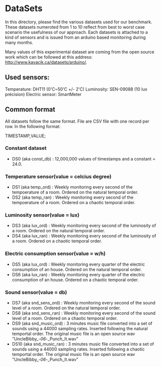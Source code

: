 DataSets
===============

In this directory, please find the various datasets used for our benchmark. These datasets numeroted from 1 to 10 reflect from best to worst case scenario the usefulness of our approach. Each datasets is attached to a kind of sensors and is issued from an arduino based monitoring during many months.

Many values of this experimental dataset are coming from the open source work which can be followed at this address: http://www.kayacik.ca/datasets/arduino/.

## Used sensors:

Temperature: DHT11 (0'C~50'C +/- 2'C)
Luminosity: SEN-09088 (10 lux précision)
Electric sensor: SmartMeter

## Common format

All datasets follow the same format. File are CSV file with one record per row. In the following format:

TIMESTAMP,VALUE;

### Constant dataset

- DS0 (aka const_db) : 12,000,000 values of timestamps and a constant = 24.0.

### Temperature sensor(value = celcius degree)

- DS1 (aka temp_ord) : Weekly monitoring every second of the tempoerature of a room. Ordered on the natural temporal order.
- DS2 (aka temp_ran) : Weekly monitoring every second of the tempoerature of a room. Ordered on a chaotic temporal order.

### Luminosity sensor(value = lux)

- DS3 (aka lux_ord) : Weekly monitoring every second of the luminosity of a room. Ordered on the natural temporal order.
- DS4 (aka lux_ran) : Weekly monitoring every second of the luminosity of a room. Ordered on a chaotic temporal order.

### Electric consumption sensor(value = w/h)

- DS5 (aka lux_ord) : Weekly monitoring every quarter of the electric consumption of an house. Ordered on the natural temporal order.
- DS6 (aka lux_ran) : Weekly monitoring every quarter of the electric consumption of an house. Ordered on a chaotic temporal order.

### Sound sensor(value = db)

- DS7 (aka snd_sens_ord) : Weekly monitoring every second of the sound level of a room. Ordered on the natural temporal order.
- DS8 (aka snd_sens_ran) : Weekly monitoring every second of the sound level of a room. Ordered on a chaotic temporal order.
- DS9 (aka snd_music_ord) : 3 minutes music file converted into a set of sounds using a 44000 sampling rates. Inserted following the natural temportal order. The original music file is an open source wav "UncleBibby_-_06_-_Punch_It.wav"
- DS10 (aka snd_music_ran) : 3 minutes music file converted into a set of sounds using a 44000 sampling rates. Inserted following a chaotic temportal order. The original music file is an open source wav "UncleBibby_-_06_-_Punch_It.wav"
